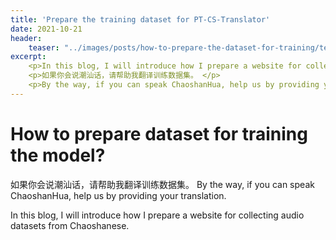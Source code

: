 ```yaml
---
title: 'Prepare the training dataset for PT-CS-Translator'
date: 2021-10-21
header: 
    teaser: "../images/posts/how-to-prepare-the-dataset-for-training/teaser.png"
excerpt:
    <p>In this blog, I will introduce how I prepare a website for collecting audio datasets from Chaoshanese. </p>
    <p>如果你会说潮汕话，请帮助我翻译训练数据集。 </p>
    <p>By the way, if you can speak ChaoshanHua, help us by providing your translation. </p>
---
```


How to prepare dataset for training the model? 
=====

如果你会说潮汕话，请帮助我翻译训练数据集。 
By the way, if you can speak ChaoshanHua, help us by providing your translation. 

In this blog, I will introduce how I prepare a website for collecting audio datasets from Chaoshanese. 








